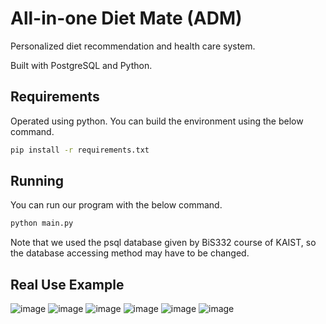 # All-in-one Diet Mate (ADM)
Personalized diet recommendation and health care system.

Built with PostgreSQL and Python.

## Requirements
Operated using python. You can build the environment using the below command. 

```bash
pip install -r requirements.txt
```

## Running
You can run our program with the below command. 

```bash
python main.py
```

Note that we used the psql database given by BiS332 course of KAIST, so the database accessing method may have to be changed. 

## Real Use Example
![image](https://github.com/user-attachments/assets/b526c40a-a487-4cb1-9e76-c74f67d5818a)
![image](https://github.com/user-attachments/assets/253afacf-31a7-4e63-8e22-e5892b444801)
![image](https://github.com/user-attachments/assets/3e2d5f8b-ec8e-424d-ab08-fb606b769b1b)
![image](https://github.com/user-attachments/assets/b4f6773f-abd3-4761-af10-0bba318e4b42)
![image](https://github.com/user-attachments/assets/c1355c53-126c-49e6-aa53-575ef08331c2)
![image](https://github.com/user-attachments/assets/db257663-583a-4829-a298-bbe2aa6897af)

